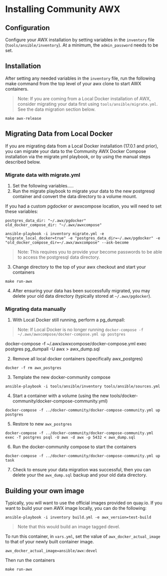# Installing Community AWX

## Configuration

Configure your AWX installation by setting variables in the `inventory` file (`tools/ansible/inventory`).  At a minimum, the `admin_password` needs to be set.  

## Installation

After setting any needed variables in the  `inventory` file, run the following make command from the top level of your awx clone to start AWX containers.  

> Note: If you are coming from a Local Docker installation of AWX, consider migrating your data first using `tools/ansible/migrate.yml`.  See the data migration section below.  

```
make awx-release
```


## Migrating Data from Local Docker

If you are migrating data from a Local Docker installation (17.0.1 and prior), you can 
migrate your data to the Community AWX Docker Compose installation via the migrate.yml playbook, or by using the manual steps described below.  

### Migrate data with migrate.yml

1. Set the following variables.....
2. Run the migrate playbook to migrate your data to the new postgresql container and convert the data directory to a volume mount.  

If you had a custom pgdocker or awxcompose location, you will need to set these variables:

```
postgres_data_dir: "~/.awx/pgdocker"
old_docker_compose_dir: "~/.awx/awxcompose"
```

```
ansible-playbook -i inventory migrate.yml -e "migrate_local_docker=true" -e "postgres_data_dir=~/.awx/pgdocker" -e "old_docker_compose_dir=~/.awx/awxcompose" --ask-become
```

> Note: This requires you to provide your become passwords to be able to access the postgresql data directory.  

3. Change directory to the top of your awx checkout and start your containers

```
make run-awx
```

4. After ensuring your data has been successfully migrated, you may delete your old data directory (typically stored at `~/.awx/pgdocker`). 


### Migrating data manually

1. With Local Docker still running, perform a pg_dumpall:

> Note: If Local Docker is no longer running
`docker-compose -f ~/.awx/awxcompose/docker-compose.yml up postgres`

docker-compose -f ~/.awx/awxcompose/docker-compose.yml exec postgres pg_dumpall -U awx > awx_dump.sql


2. Remove all local docker containers (specifically awx_postgres)

```
docker -f rm awx_postgres
```

3. Template the new docker-community compose

```
ansible-playbook -i tools/ansible/inventory tools/ansible/sources.yml
```

4. Start a container with a volume (using the new tools/docker-community/docker-compose-community.yml)

```
docker-compose -f ../docker-community/docker-compose-community.yml up postgres
```

5. Restore to new `awx_postgres`
```
docker-compose -f ../docker-community/docker-compose-community.yml exec -T postgres psql -U awx -d awx -p 5432 < awx_dump.sql
```

6. Run the docker-community compose to start the containers

```
docker-compose -f ../docker-community/docker-compose-community.yml up task
```

7. Check to ensure your data migration was successful, then you can delete your the `awx_dump.sql` backup and your old data directory.  


## Building your own image

Typically, you will want to use the official images provided on quay.io.  If you want to build your own AWX image locally, you can do the following:

```
ansible-playbook -i inventory build.yml -e awx_version=test-build
```

> Note that this would build an image tagged devel.  

To run this container, in `vars.yml`, set the value of `awx_docker_actual_image` to that of your newly built container image.  

```
awx_docker_actual_image=ansible/awx:devel
```

Then run the containers
```
make run-awx
```
